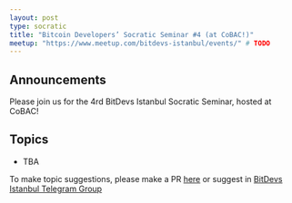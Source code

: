 ```yaml
---
layout: post
type: socratic
title: "Bitcoin Developers’ Socratic Seminar #4 (at CoBAC!)"
meetup: "https://www.meetup.com/bitdevs-istanbul/events/" # TODO
---
```


## Announcements
Please join us for the 4rd BitDevs Istanbul Socratic Seminar, hosted at CoBAC! 

## Topics

- TBA


To make topic suggestions, please make a PR [here](https://github.com/pretyflaco/bitdevsistanbul.github.io/blob/master/_posts/2024-11-23-bitcoin-developers%E2%80%99-socratic-seminar-004.md) or suggest in [BitDevs Istanbul Telegram Group](https://t.me/+o6DUM5pWV984OTQ6)